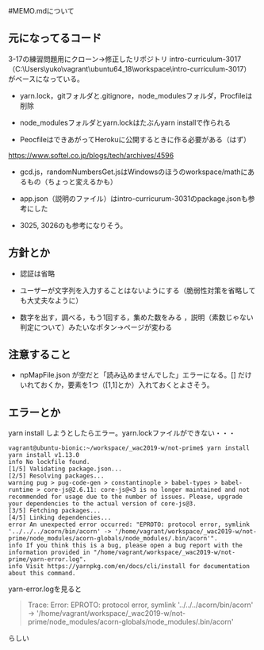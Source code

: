 ﻿#MEMO.mdについて

## 元になってるコード

3-17の練習問題用にクローン→修正したリポジトリ
intro-curriculum-3017
（C:\Users\yuko\vagrant\ubuntu64_18\workspace\intro-curriculum-3017）
がベースになっている。


- yarn.lock，gitフォルダと.gitignore，node_modulesフォルダ，Procfileは削除

- node_modulesフォルダとyarn.lockはたぶんyarn installで作られる

- PeocfileはできあがってHerokuに公開するときに作る必要がある（はず）


https://www.softel.co.jp/blogs/tech/archives/4596

- gcd.js，randomNumbersGet.jsはWindowsのほうのworkspace/mathにあるもの（ちょっと変えるかも）

- app.json（説明のファイル）はintro-curricurum-3031のpackage.jsonも参考にした

- 3025, 3026のも参考になりそう。

## 方針とか

- 認証は省略

- ユーザーが文字列を入力することはないようにする（脆弱性対策を省略しても大丈夫なように）

- 数字を出す，調べる，もう1回する，集めた数をみる ，説明（素数じゃない判定について）みたいなボタン→ページが変わる

## 注意すること
- npMapFile.json が空だと「読み込めませんでした」エラーになる。[] だけいれておくか，要素を1つ（[1,1]とか）入れておくとよさそう。

## エラーとか

yarn install しようとしたらエラー。yarn.lockファイルができない・・・

```
vagrant@ubuntu-bionic:~/workspace/_wac2019-w/not-prime$ yarn install
yarn install v1.13.0
info No lockfile found.
[1/5] Validating package.json...
[2/5] Resolving packages...
warning pug > pug-code-gen > constantinople > babel-types > babel-runtime > core-js@2.6.11: core-js@<3 is no longer maintained and not recommended for usage due to the number of issues. Please, upgrade your dependencies to the actual version of core-js@3.
[3/5] Fetching packages...
[4/5] Linking dependencies...
error An unexpected error occurred: "EPROTO: protocol error, symlink '../../../acorn/bin/acorn' -> '/home/vagrant/workspace/_wac2019-w/not-prime/node_modules/acorn-globals/node_modules/.bin/acorn'".
info If you think this is a bug, please open a bug report with the information provided in "/home/vagrant/workspace/_wac2019-w/not-prime/yarn-error.log".
info Visit https://yarnpkg.com/en/docs/cli/install for documentation about this command.

```
yarn-error.logを見ると

> Trace: 
>   Error: EPROTO: protocol error, symlink '../../../acorn/bin/acorn' -> '/home/vagrant/workspace/_wac2019-w/not-prime/node_modules/acorn-globals/node_modules/.bin/acorn'

らしい